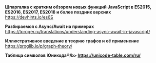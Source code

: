 <b>Шпаргалка с кратким обзором новых функций JavaScript в ES2015, ES2016, ES2017, ES2018 и более поздних версиях</b> https://devhints.io/es6Б

<b>Разбираемся с Async/Await на примерах</b>
https://tproger.ru/translations/understanding-async-await-in-javascript/

<b>Иллюстративное введение в теорию графов и её применение</b> https://proglib.io/p/graph-theory/

<b>Таблица символов Юникода®/b> https://unicode-table.com/ru/
